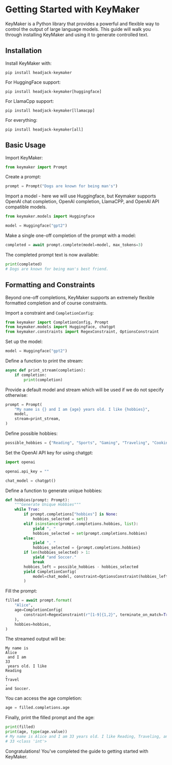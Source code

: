 # Getting Started with KeyMaker

KeyMaker is a Python library that provides a powerful and flexible way to control the output of large language models. This guide will walk you through installing KeyMaker and using it to generate controlled text.

## Installation

Install KeyMaker with:

```shell
pip install headjack-keymaker
```

For HuggingFace support:

```shell
pip install headjack-keymaker[huggingface] 
```

For LlamaCpp support:

```shell
pip install headjack-keymaker[llamacpp]
```

For everything:

```shell
pip install headjack-keymaker[all]
```

## Basic Usage

Import KeyMaker:

```python
from keymaker import Prompt
```

Create a prompt:

```python 
prompt = Prompt("Dogs are known for being man's")
```

Import a model - here we will use Huggingface, but Keymaker supports OpenAI chat completion, OpenAI completion, LlamaCPP, and OpenAI API compatible models.

```python
from keymaker.models import Huggingface

model = Huggingface("gpt2")
```

Make a single one-off completion of the prompt with a model:

```python
completed = await prompt.complete(model=model, max_tokens=3)
```

The completed prompt text is now available:

```python
print(completed)
# Dogs are known for being man's best friend.
```

## Formatting and Constraints

Beyond one-off completions, KeyMaker supports an extremely flexible formatted completion and of course constraints.

Import a constraint and `CompletionConfig`:

```python
from keymaker import CompletionConfig, Prompt
from keymaker.models import Huggingface, chatgpt
from keymaker.constraints import RegexConstraint, OptionsConstraint
```

Set up the model:

```python
model = Huggingface("gpt2")
```

Define a function to print the stream:

```python
async def print_stream(completion):
    if completion:
        print(completion)
```

Provide a default model and stream which will be used if we do not specify otherwise:

```python
prompt = Prompt(
    "My name is {} and I am {age} years old. I like {hobbies}",
    model, 
    stream=print_stream,
)
```

Define possible hobbies:

```python
possible_hobbies = {"Reading", "Sports", "Gaming", "Traveling", "Cooking"}
```

Set the OpenAI API key for using chatgpt:

```python
import openai

openai.api_key = ""

chat_model = chatgpt()
```

Define a function to generate unique hobbies:

```python
def hobbies(prompt: Prompt):
    """Generate Unique Hobbies"""
    while True:
        if prompt.completions["hobbies"] is None:
            hobbies_selected = set()
        elif isinstance(prompt.completions.hobbies, list):
            yield ", "
            hobbies_selected = set(prompt.completions.hobbies)
        else:
            yield ", "
            hobbies_selected = {prompt.completions.hobbies}
        if len(hobbies_selected) > 1:
            yield "and Soccer."
            break
        hobbies_left = possible_hobbies - hobbies_selected
        yield CompletionConfig(
            model=chat_model, constraint=OptionsConstraint(hobbies_left)
        )
```

Fill the prompt:

```python
filled = await prompt.format(
    "Alice",
    age=CompletionConfig(
        constraint=RegexConstraint(r"[1-9]{1,2}", terminate_on_match=True), map_fn=int
    ),
    hobbies=hobbies,
)
```

The streamed output will be:

```shell
My name is 
Alice
 and I am 
33
 years old. I like 
Reading
, 
Travel
, 
and Soccer.
```

You can access the age completion:

```python
age = filled.completions.age
```

Finally, print the filled prompt and the age:

```python
print(filled)
print(age, type(age.value))
# My name is Alice and I am 33 years old. I like Reading, Traveling, and Soccer.
# 33 <class 'int'>
```

Congratulations! You've completed the guide to getting started with KeyMaker.